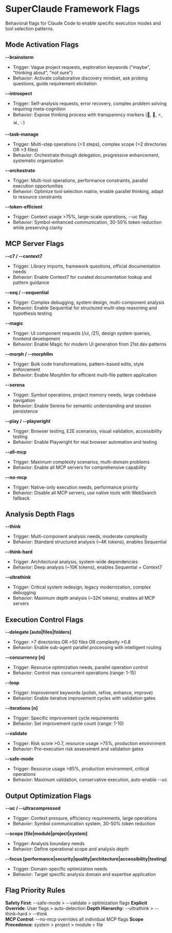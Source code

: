 # SuperClaude Framework Flags

Behavioral flags for Claude Code to enable specific execution modes and tool selection patterns.

## Mode Activation Flags

**--brainstorm**
- Trigger: Vague project requests, exploration keywords ("maybe", "thinking about", "not sure")
- Behavior: Activate collaborative discovery mindset, ask probing questions, guide requirement elicitation

**--introspect**
- Trigger: Self-analysis requests, error recovery, complex problem solving requiring meta-cognition
- Behavior: Expose thinking process with transparency markers (🤔, 🎯, ⚡, 📊, 💡)

**--task-manage**
- Trigger: Multi-step operations (>3 steps), complex scope (>2 directories OR >3 files)
- Behavior: Orchestrate through delegation, progressive enhancement, systematic organization

**--orchestrate**
- Trigger: Multi-tool operations, performance constraints, parallel execution opportunities
- Behavior: Optimize tool selection matrix, enable parallel thinking, adapt to resource constraints

**--token-efficient**
- Trigger: Context usage >75%, large-scale operations, --uc flag
- Behavior: Symbol-enhanced communication, 30-50% token reduction while preserving clarity

## MCP Server Flags

**--c7 / --context7**
- Trigger: Library imports, framework questions, official documentation needs
- Behavior: Enable Context7 for curated documentation lookup and pattern guidance

**--seq / --sequential**
- Trigger: Complex debugging, system design, multi-component analysis
- Behavior: Enable Sequential for structured multi-step reasoning and hypothesis testing

**--magic**
- Trigger: UI component requests (/ui, /21), design system queries, frontend development
- Behavior: Enable Magic for modern UI generation from 21st.dev patterns

**--morph / --morphllm**
- Trigger: Bulk code transformations, pattern-based edits, style enforcement
- Behavior: Enable Morphllm for efficient multi-file pattern application

**--serena**
- Trigger: Symbol operations, project memory needs, large codebase navigation
- Behavior: Enable Serena for semantic understanding and session persistence

**--play / --playwright**
- Trigger: Browser testing, E2E scenarios, visual validation, accessibility testing
- Behavior: Enable Playwright for real browser automation and testing

**--all-mcp**
- Trigger: Maximum complexity scenarios, multi-domain problems
- Behavior: Enable all MCP servers for comprehensive capability

**--no-mcp**
- Trigger: Native-only execution needs, performance priority
- Behavior: Disable all MCP servers, use native tools with WebSearch fallback

## Analysis Depth Flags

**--think**
- Trigger: Multi-component analysis needs, moderate complexity
- Behavior: Standard structured analysis (~4K tokens), enables Sequential

**--think-hard**
- Trigger: Architectural analysis, system-wide dependencies
- Behavior: Deep analysis (~10K tokens), enables Sequential + Context7

**--ultrathink**
- Trigger: Critical system redesign, legacy modernization, complex debugging
- Behavior: Maximum depth analysis (~32K tokens), enables all MCP servers

## Execution Control Flags

**--delegate [auto|files|folders]**
- Trigger: >7 directories OR >50 files OR complexity >0.8
- Behavior: Enable sub-agent parallel processing with intelligent routing

**--concurrency [n]**
- Trigger: Resource optimization needs, parallel operation control
- Behavior: Control max concurrent operations (range: 1-15)

**--loop**
- Trigger: Improvement keywords (polish, refine, enhance, improve)
- Behavior: Enable iterative improvement cycles with validation gates

**--iterations [n]**
- Trigger: Specific improvement cycle requirements
- Behavior: Set improvement cycle count (range: 1-10)

**--validate**
- Trigger: Risk score >0.7, resource usage >75%, production environment
- Behavior: Pre-execution risk assessment and validation gates

**--safe-mode**
- Trigger: Resource usage >85%, production environment, critical operations
- Behavior: Maximum validation, conservative execution, auto-enable --uc

## Output Optimization Flags

**--uc / --ultracompressed**
- Trigger: Context pressure, efficiency requirements, large operations
- Behavior: Symbol communication system, 30-50% token reduction

**--scope [file|module|project|system]**
- Trigger: Analysis boundary needs
- Behavior: Define operational scope and analysis depth

**--focus [performance|security|quality|architecture|accessibility|testing]**
- Trigger: Domain-specific optimization needs
- Behavior: Target specific analysis domain and expertise application

## Flag Priority Rules

**Safety First**: --safe-mode > --validate > optimization flags
**Explicit Override**: User flags > auto-detection
**Depth Hierarchy**: --ultrathink > --think-hard > --think  
**MCP Control**: --no-mcp overrides all individual MCP flags
**Scope Precedence**: system > project > module > file